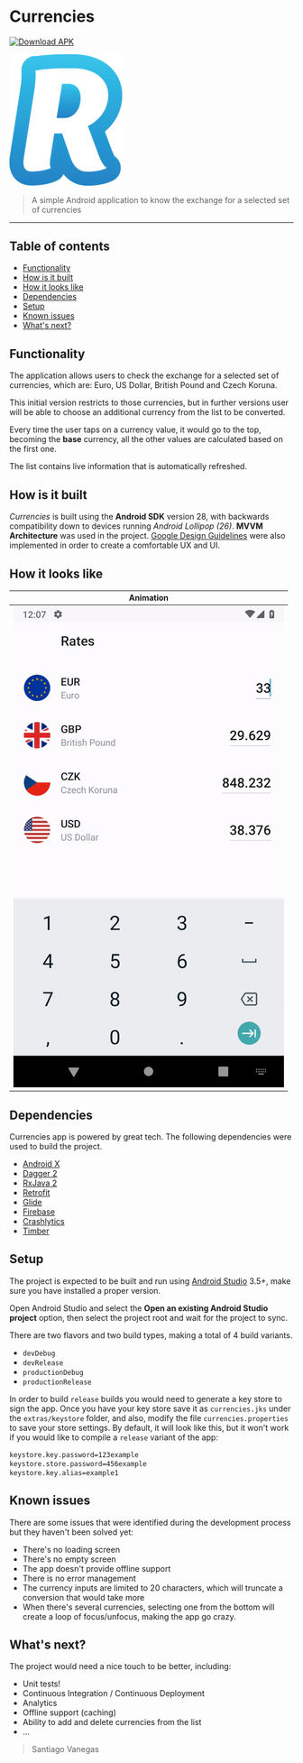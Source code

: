 # Currencies
[![Download APK](https://img.shields.io/badge/download-apk-green.svg)](https://github.com/svanegas/revolut_currencies/blob/develop/extras/Currencies-1.1.0-101000-20190903-productionRelease.apk?raw=true)

<img src="/extras/images/logo.png" width="200">

> A simple Android application to know the exchange for a selected set of currencies

---

## Table of contents

  * [Functionality](#functionality)
  * [How is it built](#how-is-it-built)
  * [How it looks like](#how-it-looks-like)
  * [Dependencies](#dependencies)
  * [Setup](#setup)
  * [Known issues](#known-issues)
  * [What's next?](#whats-next)

## Functionality

The application allows users to check the exchange for a selected set of currencies, which are:
Euro, US Dollar, British Pound and Czech Koruna.

This initial version restricts to those currencies, but in further versions user will be able to
choose an additional currency from the list to be converted.

Every time the user taps on a currency value, it would go to the top, becoming the **base** currency,
all the other values are calculated based on the first one.

The list contains live information that is automatically refreshed.

## How is it built

_Currencies_ is built using the **Android SDK** version 28, with backwards
compatibility down to devices running _Android Lollipop (26)_. **MVVM Architecture** was used in the project. [Google Design Guidelines] were also
implemented in order to create a comfortable UX and UI.

## How it looks like
| Animation |
|:---:|
| ![Animation](extras/images/animation.gif) |

## Dependencies

Currencies app is powered by great tech. The following dependencies were used to build the project.

- [Android X]
- [Dagger 2]
- [RxJava 2]
- [Retrofit]
- [Glide]
- [Firebase]
- [Crashlytics]
- [Timber]

## Setup

The project is expected to be built and run using [Android Studio] 3.5+, make sure you have
installed a proper version.

Open Android Studio and select the **Open an existing Android Studio project** option, then select
the project root and wait for the project to sync.

There are two flavors and two build types, making a total of 4 build variants.

- `devDebug`
- `devRelease`
- `productionDebug`
- `productionRelease`

In order to build `release` builds you would need to generate a key store to sign the app.
Once you have your key store save it as `currencies.jks` under the `extras/keystore` folder, and also,
modify the file `currencies.properties` to save your store settings. By default, it will look like this, but
it won't work if you would like to compile a `release` variant of the app:

```
keystore.key.password=123example
keystore.store.password=456example
keystore.key.alias=example1
```

## Known issues

There are some issues that were identified during the development process but they haven't been solved yet:

- There's no loading screen
- There's no empty screen
- The app doesn't provide offline support
- There is no error management
- The currency inputs are limited to 20 characters, which will truncate a conversion that would take more
- When there's several currencies, selecting one from the bottom will create a loop of focus/unfocus, making the app go crazy.

## What's next?

The project would need a nice touch to be better, including:

- Unit tests!
- Continuous Integration / Continuous Deployment
- Analytics
- Offline support (caching)
- Ability to add and delete currencies from the list
- ...

> Santiago Vanegas

[Android X]:https://developer.android.com/jetpack/androidx
[Dagger 2]:https://google.github.io/dagger/
[RxJava 2]:https://github.com/ReactiveX/RxJava
[Retrofit]:http://square.github.io/retrofit/
[Glide]:https://github.com/bumptech/glide
[Google Design Guidelines]:https://design.google.com/
[Android Studio]:https://developer.android.com/studio/index.html
[Firebase]:https://firebase.google.com
[Crashlytics]:https://firebase.google.com/products/crashlytics
[Timber]:https://github.com/JakeWharton/timber
